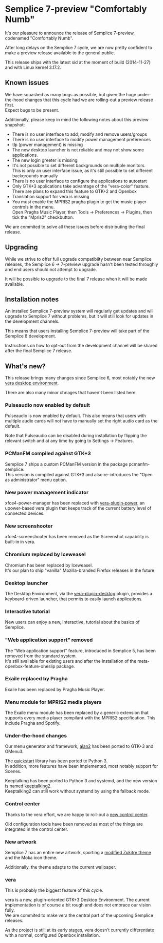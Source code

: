 Semplice 7-preview "Comfortably Numb"
=====================================

It's our pleasure to announce the release of Semplice 7-preview, codenamed "Comfortably Numb".

After long delays on the Semplice 7 cycle, we are now pretty confident to make
a preview release available to the general public.

This release ships with the latest sid at the moment of build (2014-11-27) and with
Linux kernel 3.17.2.

Known issues
------------

We have squashed as many bugs as possible, but given the huge under-the-hood changes
that this cycle had we are rolling-out a preview release first.  
Expect bugs to be present.

Additionally, please keep in mind the following notes about this preview snapshot:

* There is no user interface to add, modify and remove users/groups
* There is no user interface to modify power management preferences
* tlp (power management) is missing
* The new desktop launcher is not reliable and may not show some applications.
* The new login greeter is missing
* It's not possible to set different backgrounds on multiple monitors.  
  This is only an user interface issue, as it's still possible to set
  different backgrounds manually
* There is no user interface to configure the applications to autostart
* Only GTK+3 applications take advantage of the "vera-color" feature.  
  There are plans to expand this feature to GTK+2 and Openbox
* Translation support for vera is missing
* You must enable the MPRIS2 pragha plugin to get the music player controls
  in the menu.  
  Open Pragha Music Player, then Tools -> Preferences -> Plugins, then
  tick the "Mpris2" checkbutton.

We are commited to solve all these issues before distributing the final release.

Upgrading
---------

While we strive to offer full upgrade compatibilty between near Semplice releases,
the Semplice 6 -> 7-preview upgrade hasn't been tested throughly and end users
should not attempt to upgrade.

It will be possible to upgrade to the final 7 release when it will be made
available.

Installation notes
------------------

An installed Semplice 7-preview system will regularly get updates and will
upgrade to Semplice 7 without problems, but it will still look for updates
in the development channels.

This means that users installing Semplice 7-preview will take part of the
Semplice 8 development.

Instructions on how to opt-out from the development channel will be shared
after the final Semplice 7 release.

What's new?
-----------

This release brings many changes since Semplice 6, most notably the new
[vera desktop environment](https://github.com/vera-desktop).

There are also many minor chnages that haven't been listed here.

### Pulseaudio now enabled by default ###

Pulseaudio is now enabled by default. This also means that users with multiple
audio cards will not have to manually set the right audio card as the default.

Note that Pulseaudio can be disabled during installation by flipping the relevant
switch and at any time by going to Settings -> Features.

### PCManFM compiled against GTK+3 ###

Semplice 7 ships a custom PCManFM version in the package pcmanfm-semplice.  
This version is compiled against GTK+3 and also re-introduces the "Open as
administrator" menu option.

### New power management indicator ###

xfce4-power-manager has been replaced with [vera-plugin-power](https://github.com/vera-plugin-power), an
upower-based vera plugin that keeps track of the current battery level
of connected devices.

### New screenshooter ###

xfce4-screenshooter has been removed as the Screenshot capability is built-in
in vera.

### Chromium replaced by Iceweasel ###

Chromium has been replaced by Iceweasel.  
It's our plan to ship "vanilla" Mozilla-branded Firefox releases in the future.

### Desktop launcher ###

The Desktop Environment, via the [vera-plugin-desktop](https://github.com/vera-plugin-desktop) plugin, 
provides a keyboard-driven launcher, that permits to easily launch applications.

### Interactive tutorial ###

New users can enjoy a new, interactive, tutorial about the basics of Semplice.

### "Web application support" removed ###

The "Web application support" feature, introduced in Semplice 5, has been removed from the standard
system.  
It's still available for existing users and after the installation of the meta-openbox-feature-oneslip
package.

### Exaile replaced by Pragha ###

Exaile has been replaced by Pragha Music Player.

### Menu module for MPRIS2 media players ###

The Exaile menu module has been replaced by a generic extension that
supports every media player compilant with the MPRIS2 specification. This
include Pragha and Spotify.

### Under-the-hood changes ###

Our menu generator and framework, [alan2](https://github.com/semplice/alan2) has been
ported to GTK+3 and GMenu3.

The [quickstart](https://github.com/semplice/quickstart) library has been
ported to Python 3.  
In addition, more features have been implemented, most notably support for
Scenes.

Keeptalking has been ported to Python 3 and systemd, and the new version is
named [keeptalking2](https://github.com/semplice/keeptalking2).  
Keeptalking2 can still work without systemd by using the fallback mode.  

### Control center ###

Thanks to the vera effort, we are happy to roll-out a [new control center](https://github.com/vera-desktop/vera-control-center).

Old configuration tools have been removed as most of the things are integrated in the control center.

### New artwork ###

Semplice 7 has an entire new artwork, sporting a [modified Zukitre theme](https://github.com/semplice/zuki-themes) and
the Moka icon theme.

Additionally, the theme adapts to the current wallpaper.

### vera ###

This is probably the biggest feature of this cycle.

vera is a new, plugin-oriented GTK+3 Desktop Environment. The current
implementation is of course a bit rough and does not embrace our vision
fully.  
We are commited to make vera the central part of the upcoming Semplice
releases.

As the project is still at its early stages, vera doesn't currently
differentiate with a normal, configured Openbox installation.

